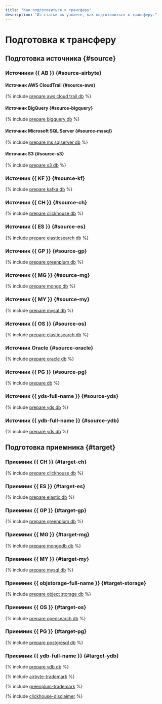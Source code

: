 ```yaml
---
title: "Как подготовиться к трансферу"
description: "Из статьи вы узнаете, как подготовиться к трансферу."
---
```


# Подготовка к трансферу


## Подготовка источника {#source}

### Источники {{ AB }} {#source-airbyte}

#### Источник AWS CloudTrail {#source-aws}

{% include [prepare aws cloud trail db](../../_includes/data-transfer/endpoints/sources/aws-cloudtrail-prepare.md) %}

#### Источник BigQuery {#source-bigquery}

{% include [prepare bigquery db](../../_includes/data-transfer/endpoints/sources/bigquery-prepare.md) %}

#### Источник Microsoft SQL Server {#source-mssql}

{% include [prepare ms sqlserver db](../../_includes/data-transfer/endpoints/sources/ms-sqlserver-prepare.md) %}

#### Источник S3 {#source-s3}

{% include [prepare s3 db](../../_includes/data-transfer/endpoints/sources/s3-prepare.md) %}


### Источник {{ KF }} {#source-kf}

{% include [prepare kafka db](../../_includes/data-transfer/endpoints/sources/kafka.md) %}

### Источник {{ CH }} {#source-ch}

{% include [prepare clickhouse db](../../_includes/data-transfer/endpoints/sources/clickhouse-prepare.md) %}

### Источник {{ ES }} {#source-es}


{% include [prepare elasticsearch db](../../_includes/data-transfer/endpoints/sources/elasticsearch-prepare.md) %}

### Источник {{ GP }} {#source-gp}


{% include [prepare greenplum db](../../_includes/data-transfer/endpoints/sources/greenplum-prepare.md) %}


### Источник {{ MG }} {#source-mg}


{% include [prepare mongo db](../../_includes/data-transfer/endpoints/sources/mongodb-prepare.md) %}

### Источник {{ MY }} {#source-my}

{% include [prepare mysql db](../../_includes/data-transfer/endpoints/sources/mysql-prepare.md) %}

### Источник {{ OS }} {#source-os}

{% include [prepare elasticsearch db](../../_includes/data-transfer/endpoints/sources/opensearch-prepare.md) %}

### Источник Oracle {#source-oracle}

{% include [prepare oracle db](../../_includes/data-transfer/endpoints/sources/oracle-prepare.md) %}

### Источник {{ PG }} {#source-pg}

{% include [prepare db](../../_includes/data-transfer/endpoints/sources/pg-prepare.md) %}



### Источник {{ yds-full-name }} {#source-yds}

{% include [prepare yds db](../../_includes/data-transfer/endpoints/sources/yds-prepare.md) %}


### Источник {{ ydb-full-name }} {#source-ydb}

{% include [prepare yds db](../../_includes/data-transfer/endpoints/sources/ydb-prepare.md) %}


## Подготовка приемника {#target}

### Приемник {{ CH }} {#target-ch}

{% include [prepare clickhouse db](../../_includes/data-transfer/endpoints/targets/clickhouse-prepare.md) %}

### Приемник {{ ES }} {#target-es}


{% include [prepare elastic db](../../_includes/data-transfer/endpoints/targets/elasticsearch-prepare.md) %}

### Приемник {{ GP }} {#target-gp}


{% include [prepare greenplum db](../../_includes/data-transfer/endpoints/targets/greenplum-prepare.md) %}


### Приемник {{ MG }} {#target-mg}


{% include [prepare mongodb db](../../_includes/data-transfer/endpoints/targets/mongodb-prepare.md) %}

### Приемник {{ MY }} {#target-my}

{% include [prepare mysql db](../../_includes/data-transfer/endpoints/targets/mysql-prepare.md) %}

### Приемник {{ objstorage-full-name }} {#target-storage}

{% include [prepare object storage db](../../_includes/data-transfer/endpoints/targets/object-storage-prepare.md) %}

### Приемник {{ OS }} {#target-os}

{% include [prepare opensearch db](../../_includes/data-transfer/endpoints/targets/opensearch-prepare.md) %}

### Приемник {{ PG }} {#target-pg}

{% include [prepare postgresql db](../../_includes/data-transfer/endpoints/targets/pg-prepare.md) %}



### Приемник {{ ydb-full-name }} {#target-ydb}

{% include [prepare ydb db](../../_includes/data-transfer/endpoints/targets/ydb-prepare.md) %}


{% include [airbyte-trademark](../../_includes/data-transfer/airbyte-trademark.md) %}

{% include [greenplum-trademark](../../_includes/mdb/mgp/trademark.md) %}


{% include [clickhouse-disclaimer](../../_includes/clickhouse-disclaimer.md) %}